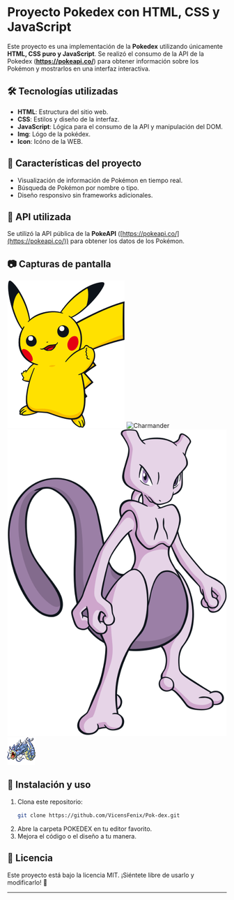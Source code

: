 # Proyecto Pokedex con HTML, CSS y JavaScript

Este proyecto es una implementación de la **Pokedex** utilizando únicamente **HTML, CSS puro y JavaScript**. Se realizó el consumo de la API de la Pokedex (**https://pokeapi.co/**) para obtener información sobre los Pokémon y mostrarlos en una interfaz interactiva.

## 🛠️ Tecnologías utilizadas
- **HTML**: Estructura del sitio web.
- **CSS**: Estilos y diseño de la interfaz.
- **JavaScript**: Lógica para el consumo de la API y manipulación del DOM.
- **Img**: Lógo de la pokédex.
- **Icon**: Icóno de la WEB.

## 🚀 Características del proyecto
- Visualización de información de Pokémon en tiempo real.
- Búsqueda de Pokémon por nombre o tipo.
- Diseño responsivo sin frameworks adicionales.

## 🔗 API utilizada
Se utilizó la API pública de la **PokeAPI** ([https://pokeapi.co/](https://pokeapi.co/)) para obtener los datos de los Pokémon.

## 📷 Capturas de pantalla
![Pikachu](https://raw.githubusercontent.com/PokeAPI/sprites/master/sprites/pokemon/other/dream-world/25.svg)
![Charmander](https://raw.githubusercontent.com/PokeAPI/sprites/master/sprites/pokemon/other/showdown/back/4.gif)
![Mewtwo](https://raw.githubusercontent.com/PokeAPI/sprites/master/sprites/pokemon/other/dream-world/150.svg)
![gyarados](https://raw.githubusercontent.com/PokeAPI/sprites/master/sprites/pokemon/versions/generation-iii/emerald/130.png)
## 📌 Instalación y uso
1. Clona este repositorio:
   ```bash
   git clone https://github.com/VicensFenix/Pok-dex.git
   ```
2. Abre la carpeta POKEDEX en tu editor favorito.
3. Mejora el código o el diseño a tu manera.

## 📄 Licencia
Este proyecto está bajo la licencia MIT. ¡Siéntete libre de usarlo y modificarlo! 🎉

---
